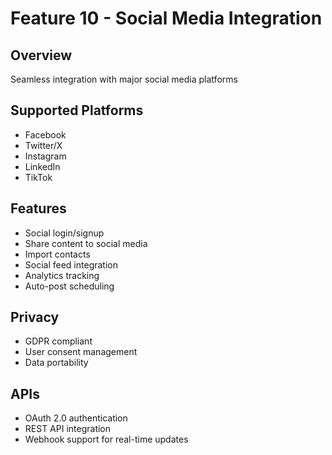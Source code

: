 # Feature 10 - Social Media Integration

## Overview
Seamless integration with major social media platforms

## Supported Platforms
- Facebook
- Twitter/X
- Instagram
- LinkedIn
- TikTok

## Features
- Social login/signup
- Share content to social media
- Import contacts
- Social feed integration
- Analytics tracking
- Auto-post scheduling

## Privacy
- GDPR compliant
- User consent management
- Data portability

## APIs
- OAuth 2.0 authentication
- REST API integration
- Webhook support for real-time updates
